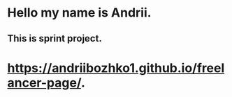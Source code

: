 # Hello my name is Andrii.
## This is sprint project.

# https://andriibozhko1.github.io/freelancer-page/.
